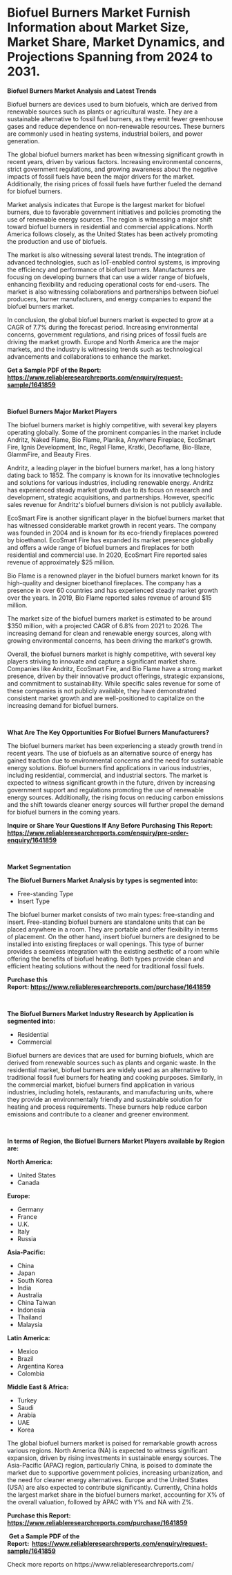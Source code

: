 <p><h1>Biofuel Burners Market Furnish Information about Market Size, Market Share, Market Dynamics, and Projections Spanning from 2024 to 2031.</h1></p><p><strong>Biofuel Burners Market Analysis and Latest Trends</strong></p>
<p><p>Biofuel burners are devices used to burn biofuels, which are derived from renewable sources such as plants or agricultural waste. They are a sustainable alternative to fossil fuel burners, as they emit fewer greenhouse gases and reduce dependence on non-renewable resources. These burners are commonly used in heating systems, industrial boilers, and power generation.</p><p>The global biofuel burners market has been witnessing significant growth in recent years, driven by various factors. Increasing environmental concerns, strict government regulations, and growing awareness about the negative impacts of fossil fuels have been the major drivers for the market. Additionally, the rising prices of fossil fuels have further fueled the demand for biofuel burners.</p><p>Market analysis indicates that Europe is the largest market for biofuel burners, due to favorable government initiatives and policies promoting the use of renewable energy sources. The region is witnessing a major shift toward biofuel burners in residential and commercial applications. North America follows closely, as the United States has been actively promoting the production and use of biofuels.</p><p>The market is also witnessing several latest trends. The integration of advanced technologies, such as IoT-enabled control systems, is improving the efficiency and performance of biofuel burners. Manufacturers are focusing on developing burners that can use a wider range of biofuels, enhancing flexibility and reducing operational costs for end-users. The market is also witnessing collaborations and partnerships between biofuel producers, burner manufacturers, and energy companies to expand the biofuel burners market.</p><p>In conclusion, the global biofuel burners market is expected to grow at a CAGR of 7.7% during the forecast period. Increasing environmental concerns, government regulations, and rising prices of fossil fuels are driving the market growth. Europe and North America are the major markets, and the industry is witnessing trends such as technological advancements and collaborations to enhance the market.</p></p>
<p><strong>Get a Sample PDF of the Report:&nbsp; <a href="https://www.reliableresearchreports.com/enquiry/request-sample/1641859">https://www.reliableresearchreports.com/enquiry/request-sample/1641859</a></strong></p>
<p>&nbsp;</p>
<p><strong>Biofuel Burners Major Market Players</strong></p>
<p><p>The biofuel burners market is highly competitive, with several key players operating globally. Some of the prominent companies in the market include Andritz, Naked Flame, Bio Flame, Planika, Anywhere Fireplace, EcoSmart Fire, Ignis Development, Inc, Regal Flame, Kratki, Decoflame, Bio-Blaze, GlammFire, and Beauty Fires.</p><p>Andritz, a leading player in the biofuel burners market, has a long history dating back to 1852. The company is known for its innovative technologies and solutions for various industries, including renewable energy. Andritz has experienced steady market growth due to its focus on research and development, strategic acquisitions, and partnerships. However, specific sales revenue for Andritz's biofuel burners division is not publicly available.</p><p>EcoSmart Fire is another significant player in the biofuel burners market that has witnessed considerable market growth in recent years. The company was founded in 2004 and is known for its eco-friendly fireplaces powered by bioethanol. EcoSmart Fire has expanded its market presence globally and offers a wide range of biofuel burners and fireplaces for both residential and commercial use. In 2020, EcoSmart Fire reported sales revenue of approximately $25 million.</p><p>Bio Flame is a renowned player in the biofuel burners market known for its high-quality and designer bioethanol fireplaces. The company has a presence in over 60 countries and has experienced steady market growth over the years. In 2019, Bio Flame reported sales revenue of around $15 million.</p><p>The market size of the biofuel burners market is estimated to be around $350 million, with a projected CAGR of 6.8% from 2021 to 2026. The increasing demand for clean and renewable energy sources, along with growing environmental concerns, has been driving the market's growth.</p><p>Overall, the biofuel burners market is highly competitive, with several key players striving to innovate and capture a significant market share. Companies like Andritz, EcoSmart Fire, and Bio Flame have a strong market presence, driven by their innovative product offerings, strategic expansions, and commitment to sustainability. While specific sales revenue for some of these companies is not publicly available, they have demonstrated consistent market growth and are well-positioned to capitalize on the increasing demand for biofuel burners.</p></p>
<p>&nbsp;</p>
<p><strong>What Are The Key Opportunities For Biofuel Burners Manufacturers?</strong></p>
<p><p>The biofuel burners market has been experiencing a steady growth trend in recent years. The use of biofuels as an alternative source of energy has gained traction due to environmental concerns and the need for sustainable energy solutions. Biofuel burners find applications in various industries, including residential, commercial, and industrial sectors. The market is expected to witness significant growth in the future, driven by increasing government support and regulations promoting the use of renewable energy sources. Additionally, the rising focus on reducing carbon emissions and the shift towards cleaner energy sources will further propel the demand for biofuel burners in the coming years.</p></p>
<p><strong>Inquire or Share Your Questions If Any Before Purchasing This Report: <a href="https://www.reliableresearchreports.com/enquiry/pre-order-enquiry/1641859">https://www.reliableresearchreports.com/enquiry/pre-order-enquiry/1641859</a></strong></p>
<p>&nbsp;</p>
<p><strong>Market Segmentation</strong></p>
<p><strong>The Biofuel Burners Market Analysis by types is segmented into:</strong></p>
<p><ul><li>Free-standing Type</li><li>Insert Type</li></ul></p>
<p><p>The biofuel burner market consists of two main types: free-standing and insert. Free-standing biofuel burners are standalone units that can be placed anywhere in a room. They are portable and offer flexibility in terms of placement. On the other hand, insert biofuel burners are designed to be installed into existing fireplaces or wall openings. This type of burner provides a seamless integration with the existing aesthetic of a room while offering the benefits of biofuel heating. Both types provide clean and efficient heating solutions without the need for traditional fossil fuels.</p></p>
<p><strong>Purchase this Report:&nbsp;<a href="https://www.reliableresearchreports.com/purchase/1641859">https://www.reliableresearchreports.com/purchase/1641859</a></strong></p>
<p>&nbsp;</p>
<p><strong>The Biofuel Burners Market Industry Research by Application is segmented into:</strong></p>
<p><ul><li>Residential</li><li>Commercial</li></ul></p>
<p><p>Biofuel burners are devices that are used for burning biofuels, which are derived from renewable sources such as plants and organic waste. In the residential market, biofuel burners are widely used as an alternative to traditional fossil fuel burners for heating and cooking purposes. Similarly, in the commercial market, biofuel burners find application in various industries, including hotels, restaurants, and manufacturing units, where they provide an environmentally friendly and sustainable solution for heating and process requirements. These burners help reduce carbon emissions and contribute to a cleaner and greener environment.</p></p>
<p>&nbsp;</p>
<p><strong>In terms of Region, the Biofuel Burners Market Players available by Region are:</strong></p>
<p>
    <p> <strong> North America: </strong>
        <ul>
            <li>United States</li>
            <li>Canada</li>
        </ul>
        </p> 
    <p> <strong> Europe: </strong>
        <ul>
            <li>Germany</li>
            <li>France</li>
            <li>U.K.</li>
            <li>Italy</li>
            <li>Russia</li>
        </ul>
        </p> 
    <p> <strong> Asia-Pacific: </strong>
        <ul>
            <li>China</li>
            <li>Japan</li>
            <li>South Korea</li>
            <li>India</li>
            <li>Australia</li>
            <li>China Taiwan</li>
            <li>Indonesia</li>
            <li>Thailand</li>
            <li>Malaysia</li>
        </ul>
        </p> 
    <p> <strong> Latin America: </strong>
        <ul>
            <li>Mexico</li>
            <li>Brazil</li>
            <li>Argentina Korea</li>
            <li>Colombia</li>
        </ul>
        </p> 
    <p> <strong> Middle East & Africa: </strong>
        <ul>
            <li>Turkey</li>
            <li>Saudi</li>
            <li>Arabia</li>
            <li>UAE</li>
            <li>Korea</li>
        </ul>
    </p>
    </p>
<p><p>The global biofuel burners market is poised for remarkable growth across various regions. North America (NA) is expected to witness significant expansion, driven by rising investments in sustainable energy sources. The Asia-Pacific (APAC) region, particularly China, is poised to dominate the market due to supportive government policies, increasing urbanization, and the need for cleaner energy alternatives. Europe and the United States (USA) are also expected to contribute significantly. Currently, China holds the largest market share in the biofuel burners market, accounting for X% of the overall valuation, followed by APAC with Y% and NA with Z%.</p></p>
<p><strong>Purchase this Report: <a href="https://www.reliableresearchreports.com/purchase/1641859">https://www.reliableresearchreports.com/purchase/1641859</a></strong></p>
<p>&nbsp;<strong>Get a Sample PDF of the Report:&nbsp;&nbsp;<a href="https://www.reliableresearchreports.com/enquiry/request-sample/1641859">https://www.reliableresearchreports.com/enquiry/request-sample/1641859</a></strong></p>
<p><strong></strong></p>
<p>Check more reports on https://www.reliableresearchreports.com/</p>
